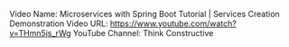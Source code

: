 Video Name: Microservices with Spring Boot Tutorial | Services Creation Demonstration
Video URL: https://www.youtube.com/watch?v=THmn5js_rWg
YouTube Channel: Think Constructive
